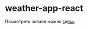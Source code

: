 # weather-app-react
Посмотреть онлайн можно [здесь](http://vasilisakarelova.github.io/weather-app-react)

